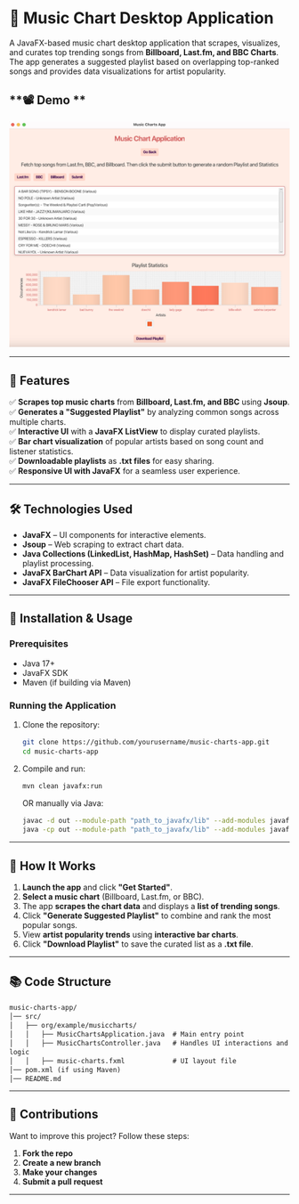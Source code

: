 # 🎵 Music Chart Desktop Application

A JavaFX-based music chart desktop application that scrapes, visualizes, and curates top trending songs from **Billboard, Last.fm, and BBC Charts**. The app generates a suggested playlist based on overlapping top-ranked songs and provides data visualizations for artist popularity.

## **📽️ Demo **
![demo.png](src/main/resources/demo.png)

---

## **📌 Features**

✅ **Scrapes top music charts** from **Billboard, Last.fm, and BBC** using **Jsoup**.  
✅ **Generates a "Suggested Playlist"** by analyzing common songs across multiple charts.  
✅ **Interactive UI** with a **JavaFX ListView** to display curated playlists.  
✅ **Bar chart visualization** of popular artists based on song count and listener statistics.  
✅ **Downloadable playlists** as **.txt files** for easy sharing.  
✅ **Responsive UI with JavaFX** for a seamless user experience.

---

## **🛠️ Technologies Used**

- **JavaFX** – UI components for interactive elements.
- **Jsoup** – Web scraping to extract chart data.
- **Java Collections (LinkedList, HashMap, HashSet)** – Data handling and playlist processing.
- **JavaFX BarChart API** – Data visualization for artist popularity.
- **JavaFX FileChooser API** – File export functionality.

---

## **🚀 Installation & Usage**

### **Prerequisites**
- Java 17+
- JavaFX SDK
- Maven (if building via Maven)

### **Running the Application**
1. Clone the repository:
   ```sh
   git clone https://github.com/yourusername/music-charts-app.git
   cd music-charts-app
   ```  
2. Compile and run:
   ```sh
   mvn clean javafx:run
   ```  
   OR manually via Java:
   ```sh
   javac -d out --module-path "path_to_javafx/lib" --add-modules javafx.controls,javafx.fxml src/org/example/musiccharts/*.java
   java -cp out --module-path "path_to_javafx/lib" --add-modules javafx.controls,javafx.fxml org.example.musiccharts.MusicChartsApplication
   ```  

---

## **🎯 How It Works**

1. **Launch the app** and click **"Get Started"**.
2. **Select a music chart** (Billboard, Last.fm, or BBC).
3. The app **scrapes the chart data** and displays a **list of trending songs**.
4. Click **"Generate Suggested Playlist"** to combine and rank the most popular songs.
5. View **artist popularity trends** using **interactive bar charts**.
6. Click **"Download Playlist"** to save the curated list as a **.txt file**.

---

## **📚 Code Structure**

```
music-charts-app/
│── src/
│   ├── org/example/musiccharts/
│   │   ├── MusicChartsApplication.java  # Main entry point
│   │   ├── MusicChartsController.java   # Handles UI interactions and logic
│   │   ├── music-charts.fxml            # UI layout file
│── pom.xml (if using Maven)
│── README.md
```  

---

## **📮 Contributions**

Want to improve this project? Follow these steps:
1. **Fork the repo**
2. **Create a new branch**
3. **Make your changes**
4. **Submit a pull request**

---


